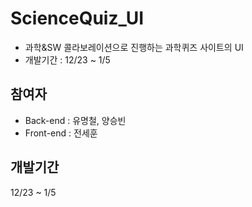 # ScienceQuiz_UI
- 과학&amp;SW 콜라보레이션으로 진행하는 과학퀴즈 사이트의 UI 
- 개발기간 : 12/23 ~ 1/5
## 참여자
- Back-end : 유명철, 양승빈
- Front-end : 전세훈
## 개발기간
12/23 ~ 1/5

